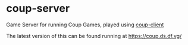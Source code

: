 # coup-server
Game Server for running Coup Games, played using [coup-client](https://github.com/shanemcc/coup-client)

The latest version of this can be found running at https://coup.ds.df.vg/
